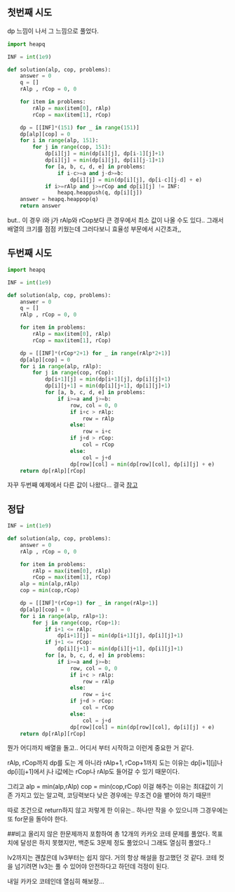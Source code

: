 ## 첫번째 시도
dp 느낌이 나서 그 느낌으로 풀었다.
```python
import heapq

INF = int(1e9)

def solution(alp, cop, problems):
    answer = 0
    q = []
    rAlp , rCop = 0, 0

    for item in problems:
        rAlp = max(item[0], rAlp)
        rCop = max(item[1], rCop)

    dp = [[INF]*(151) for _ in range(151)]
    dp[alp][cop] = 0
    for i in range(alp, 151):
        for j in range(cop, 151):
            dp[i][j] = min(dp[i][j], dp[i-1][j]+1)
            dp[i][j] = min(dp[i][j], dp[i][j-1]+1)
            for [a, b, c, d, e] in problems:
                if i-c>=a and j-d>=b:
                    dp[i][j] = min(dp[i][j], dp[i-c][j-d] + e)
            if i>=rAlp and j>=rCop and dp[i][j] != INF:
                heapq.heappush(q, dp[i][j])
    answer = heapq.heappop(q)
    return answer
```
but.. 이 경우 i와 j가 rAlp와 rCop보다 큰 경우에서 최소 값이 나올 수도 있다.. 그래서 배열의 크기를 점점 키웠는데 그러다보니 효율성 부문에서 시간초과,,

## 두번째 시도
```python
import heapq

INF = int(1e9)

def solution(alp, cop, problems):
    answer = 0
    q = []
    rAlp , rCop = 0, 0

    for item in problems:
        rAlp = max(item[0], rAlp)
        rCop = max(item[1], rCop)

    dp = [[INF]*(rCop*2+1) for _ in range(rAlp*2+1)]
    dp[alp][cop] = 0
    for i in range(alp, rAlp):
        for j in range(cop, rCop):
            dp[i+1][j] = min(dp[i+1][j], dp[i][j]+1)
            dp[i][j+1] = min(dp[i][j+1], dp[i][j]+1)
            for [a, b, c, d, e] in problems:
                if i>=a and j>=b:
                    row, col = 0, 0
                    if i+c > rAlp:
                        row = rAlp
                    else:
                        row = i+c
                    if j+d > rCop:
                        col = rCop
                    else:
                        col = j+d
                    dp[row][col] = min(dp[row][col], dp[i][j] + e)
    return dp[rAlp][rCop]
```
자꾸 두번째 예제에서 다른 값이 나왔다... 결국 [참고](https://school.programmers.co.kr/questions/35405)


## 정답
```python
INF = int(1e9)

def solution(alp, cop, problems):
    answer = 0
    rAlp , rCop = 0, 0

    for item in problems:
        rAlp = max(item[0], rAlp)
        rCop = max(item[1], rCop)
    alp = min(alp,rAlp)
    cop = min(cop,rCop)

    dp = [[INF]*(rCop+1) for _ in range(rAlp+1)]
    dp[alp][cop] = 0
    for i in range(alp, rAlp+1):
        for j in range(cop, rCop+1):
            if i+1 <= rAlp:
                dp[i+1][j] = min(dp[i+1][j], dp[i][j]+1)
            if j+1 <= rCop:
                dp[i][j+1] = min(dp[i][j+1], dp[i][j]+1)
            for [a, b, c, d, e] in problems:
                if i>=a and j>=b:
                    row, col = 0, 0
                    if i+c > rAlp:
                        row = rAlp
                    else:
                        row = i+c
                    if j+d > rCop:
                        col = rCop
                    else:
                        col = j+d
                    dp[row][col] = min(dp[row][col], dp[i][j] + e)
    return dp[rAlp][rCop]
```

뭔가 어디까지 배열을 돌고.. 어디서 부터 시작하고 이런게 중요한 거 같다.

rAlp, rCop까지 dp를 도는 게 아니라 rAlp+1, rCop+1까지 도는 이유는 dp[i+1][j]나 dp[i][j+1]에서 j나 i값에는 rCop나 rAlp도 들어갈 수 있기 때문이다.

그리고 alp = min(alp,rAlp) cop = min(cop,rCop) 이걸 해주는 이유는 최대값이 기존 가지고 있는 알고력, 코딩력보다 낮은 경우에는 무조건 0을 뱉어야 하기 때문!!

따로 조건으로 return하지 않고 저렇게 한 이유는.. 하나만 작을 수 있으니까 그경우에는 또 for문을 돌아야 한다.

##비고
올리지 않은 한문제까지 포함하여 총 12개의 카카오 코테 문제를 풀었다. 목표치에 달성은 하지 못했지만, 백준도 3문제 정도 풀었으니 그래도 열심히 풀었다..!

lv2까지는 괜찮은데 lv3부터는 쉽지 않다. 거의 항상 해설을 참고했던 것 같다. 코테 컷을 넘기려면 lv3는 풀 수 있어야 안전하다고 하던데 걱정이 된다.

내일 카카오 코테인데 열심히 해보장...
